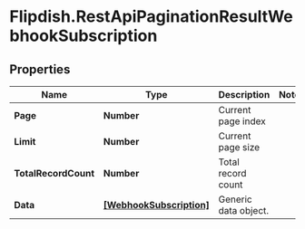 # Flipdish.RestApiPaginationResultWebhookSubscription

## Properties

Name | Type | Description | Notes
------------ | ------------- | ------------- | -------------
**Page** | **Number** | Current page index | 
**Limit** | **Number** | Current page size | 
**TotalRecordCount** | **Number** | Total record count | 
**Data** | [**[WebhookSubscription]**](WebhookSubscription.md) | Generic data object. | 


